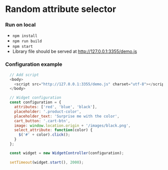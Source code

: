# Random attribute selector

### Run on local
 - `npm install`
 - `npm run build`
 - `npm start`
 - Library file should be served at http://127.0.0.1:3355/demo.js

### Configuration example

```js
  // Add script
  <body>
    <script src="http://127.0.0.1:3355/demo.js" charset="utf-8"></script>
  </body>

  // Widget configuration
  const configuration = {
    attributes: ['red', 'blue', 'black'],
    placeholder: '.product-color',
    placeholder_text: 'Surprise me with the color',
    cart_button: '.cart-btn',
    image: window.location.origin + '/images/black.png',
    select_attribute: function(color) {
      $('#' + color).click();
    }
  };

  const widget = new WidgetController(configuration);
  
  setTimeout(widget.start(), 2000);
```
